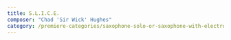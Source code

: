 ```yaml
---
title: S.L.I.C.E.
composer: "Chad 'Sir Wick' Hughes"
category: /premiere-categories/saxophone-solo-or-saxophone-with-electronics-piano-or-orchestra
---
```

